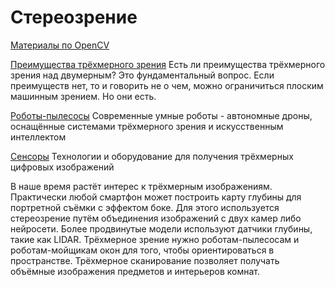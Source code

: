 # Стереозрение

[Материалы по OpenCV](opencv.md)

[Преимущества трёхмерного зрения](3d_supremacy.md) Есть ли преимущества трёхмерного зрения над двумерным? Это фундаментальный вопрос. Если преимуществ нет, то и говорить не о чем, можно ограничиться плоским машинным зрением. Но они есть.  

[Роботы-пылесосы](ivacuum.md) Современные умные роботы - автономные дроны, оснащённые системами трёхмерного зрения и искусственным интеллектом

[Сенсоры](sensors.md) Технологии и оборудование для получения трёхмерных цифровых изображений

В наше время растёт интерес к трёхмерным изображениям. Практически любой смартфон может построить карту глубины для портретной съёмки с эффектом боке. Для этого используется стереозрение путём объединения изображений с двух камер либо нейросети. Более продвинутые модели используют датчики глубины, такие как LIDAR. Трёхмерное зрение нужно роботам-пылесосам и роботам-мойщикам окон для того, чтобы ориентироваться в пространстве. Трёхмерное сканирование позволяет получать объёмные изображения предметов и интерьеров комнат.
